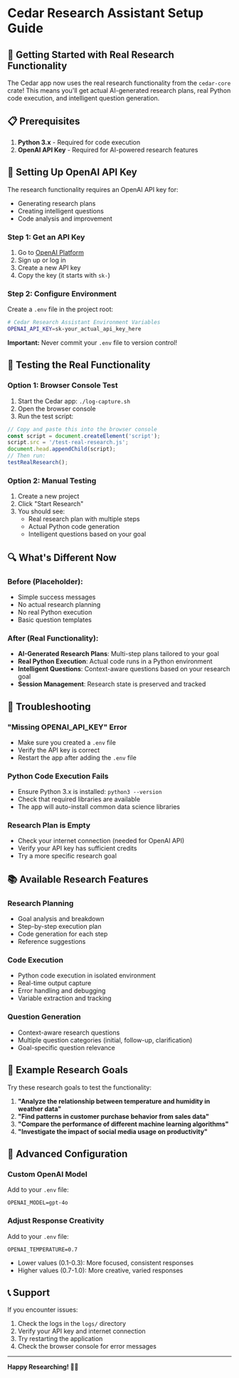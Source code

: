 # Cedar Research Assistant Setup Guide

## 🚀 Getting Started with Real Research Functionality

The Cedar app now uses the real research functionality from the `cedar-core` crate! This means you'll get actual AI-generated research plans, real Python code execution, and intelligent question generation.

## 📋 Prerequisites

1. **Python 3.x** - Required for code execution
2. **OpenAI API Key** - Required for AI-powered research features

## 🔑 Setting Up OpenAI API Key

The research functionality requires an OpenAI API key for:
- Generating research plans
- Creating intelligent questions
- Code analysis and improvement

### Step 1: Get an API Key
1. Go to [OpenAI Platform](https://platform.openai.com/api-keys)
2. Sign up or log in
3. Create a new API key
4. Copy the key (it starts with `sk-`)

### Step 2: Configure Environment
Create a `.env` file in the project root:

```bash
# Cedar Research Assistant Environment Variables
OPENAI_API_KEY=sk-your_actual_api_key_here
```

**Important:** Never commit your `.env` file to version control!

## 🧪 Testing the Real Functionality

### Option 1: Browser Console Test
1. Start the Cedar app: `./log-capture.sh`
2. Open the browser console
3. Run the test script:
```javascript
// Copy and paste this into the browser console
const script = document.createElement('script');
script.src = '/test-real-research.js';
document.head.appendChild(script);
// Then run:
testRealResearch();
```

### Option 2: Manual Testing
1. Create a new project
2. Click "Start Research" 
3. You should see:
   - Real research plan with multiple steps
   - Actual Python code generation
   - Intelligent questions based on your goal

## 🔍 What's Different Now

### Before (Placeholder):
- Simple success messages
- No actual research planning
- No real Python execution
- Basic question templates

### After (Real Functionality):
- **AI-Generated Research Plans**: Multi-step plans tailored to your goal
- **Real Python Execution**: Actual code runs in a Python environment
- **Intelligent Questions**: Context-aware questions based on your research goal
- **Session Management**: Research state is preserved and tracked

## 🐛 Troubleshooting

### "Missing OPENAI_API_KEY" Error
- Make sure you created a `.env` file
- Verify the API key is correct
- Restart the app after adding the `.env` file

### Python Code Execution Fails
- Ensure Python 3.x is installed: `python3 --version`
- Check that required libraries are available
- The app will auto-install common data science libraries

### Research Plan is Empty
- Check your internet connection (needed for OpenAI API)
- Verify your API key has sufficient credits
- Try a more specific research goal

## 📚 Available Research Features

### Research Planning
- Goal analysis and breakdown
- Step-by-step execution plan
- Code generation for each step
- Reference suggestions

### Code Execution
- Python code execution in isolated environment
- Real-time output capture
- Error handling and debugging
- Variable extraction and tracking

### Question Generation
- Context-aware research questions
- Multiple question categories (initial, follow-up, clarification)
- Goal-specific question relevance

## 🎯 Example Research Goals

Try these research goals to test the functionality:

1. **"Analyze the relationship between temperature and humidity in weather data"**
2. **"Find patterns in customer purchase behavior from sales data"**
3. **"Compare the performance of different machine learning algorithms"**
4. **"Investigate the impact of social media usage on productivity"**

## 🔧 Advanced Configuration

### Custom OpenAI Model
Add to your `.env` file:
```
OPENAI_MODEL=gpt-4o
```

### Adjust Response Creativity
Add to your `.env` file:
```
OPENAI_TEMPERATURE=0.7
```
- Lower values (0.1-0.3): More focused, consistent responses
- Higher values (0.7-1.0): More creative, varied responses

## 📞 Support

If you encounter issues:
1. Check the logs in the `logs/` directory
2. Verify your API key and internet connection
3. Try restarting the application
4. Check the browser console for error messages

---

**Happy Researching! 🧠🔬** 